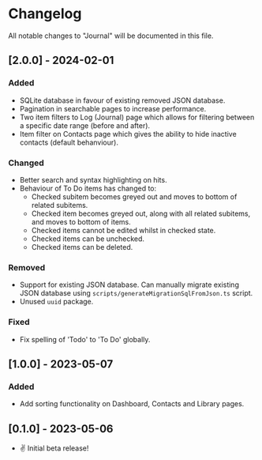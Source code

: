 # Changelog

All notable changes to "Journal" will be documented in this file.

## [2.0.0] - 2024-02-01

### Added

- SQLite database in favour of existing removed JSON database.
- Pagination in searchable pages to increase performance.
- Two item filters to Log (Journal) page which allows for filtering between a specific date range (before and after).
- Item filter on Contacts page which gives the ability to hide inactive contacts (default behanviour).

### Changed

- Better search and syntax highlighting on hits.
- Behaviour of To Do items has changed to:
  - Checked subitem becomes greyed out and moves to bottom of related subitems.
  - Checked item becomes greyed out, along with all related subitems, and moves to bottom of items.
  - Checked items cannot be edited whilst in checked state.
  - Checked items can be unchecked.
  - Checked items can be deleted.

### Removed

- Support for existing JSON database. Can manually migrate existing JSON database using `scripts/generateMigrationSqlFromJson.ts` script.
- Unused `uuid` package.

### Fixed

- Fix spelling of 'Todo' to 'To Do' globally.

## [1.0.0] - 2023-05-07

### Added

- Add sorting functionality on Dashboard, Contacts and Library pages.

## [0.1.0] - 2023-05-06

- ✌ Initial beta release!
